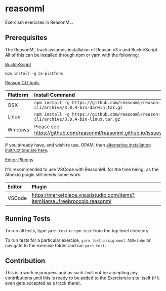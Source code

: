 # reasonml

Exercism exercises in ReasonML.

## Prerequisites

The ReasonML track assumes installation of Reason v3.x and BuckleScript. All of this can be installed through npm or yarn with the following:

[BuckleScript](https://bucklescript.github.io/docs/en/installation.html)

```shell
npm install -g bs-platform
```

[Reason CLI tools](https://reasonml.github.io/guide/editor-tools/global-installation#recommended-through-npmyarn)

| Platform | Install Command                                                                         |
| :------- | :-------------------------------------------------------------------------------------- |
| OSX      | `npm install -g https://github.com/reasonml/reason-cli/archive/3.0.4-bin-darwin.tar.gz` |
| Linux    | `npm install -g https://github.com/reasonml/reason-cli/archive/3.0.4-bin-linux.tar.gz`  |
| Windows  | Please see https://github.com/reasonml/reasonml.github.io/issues/195                    |

If you already have, and wish to use, OPAM, then [alternative installation instructions are here](https://reasonml.github.io/guide/editor-tools/global-installation#alternative-through-opam).

[Editor Plugins]()

It's recommended to use VSCode with ReasonML for the time being, as the Atom.io plugin still needs some work.

| Editor | Plugin                                                                    |
| :----- | :------------------------------------------------------------------------ |
| VSCode | https://marketplace.visualstudio.com/items?itemName=freebroccolo.reasonml |

## Running Tests

To run all tests, type `yarn test` or `npm test` from the top level directory.

To run tests for a particular exercise, `yarn test-assignment ASS=luhn` or navigate to the exercise folder and run `yarn test`.

## Contribution

This is a work in progress and as such I will not be accepting any contributions until this is ready to be added to the Exercism.io site itself (if it even gets accepted as a track there).
